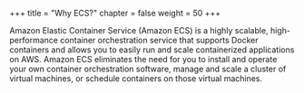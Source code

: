 +++
title = "Why ECS?"
chapter = false
weight = 50
+++

Amazon Elastic Container Service (Amazon ECS) is a highly scalable, high-performance container
orchestration service that supports Docker containers and allows you to easily run and scale
containerized applications on AWS. Amazon ECS eliminates the need for you to install and operate
your own container orchestration software, manage and scale a cluster of virtual machines, or
schedule containers on those virtual machines.
